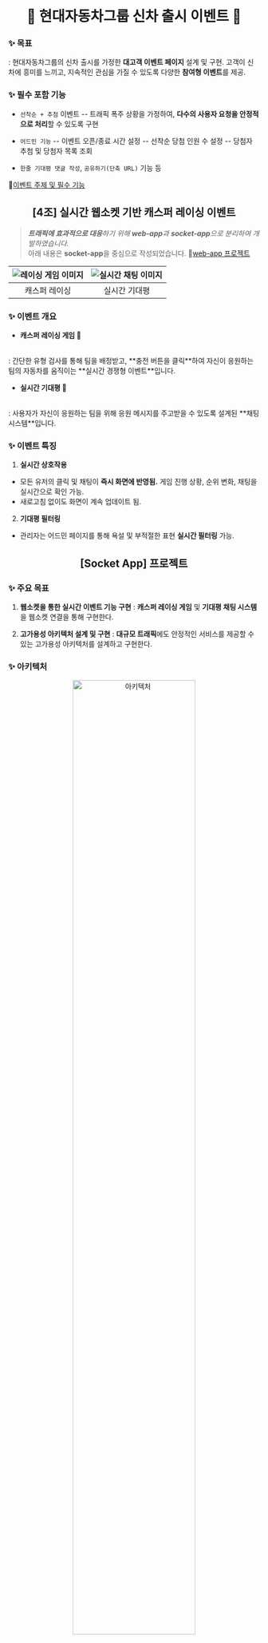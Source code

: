 <div align="center">
<h1>🚙 현대자동차그룹 신차 출시 이벤트 🚙</h1>
</div>

### ✨ **목표**
: 현대자동차그룹의 신차 출시를 가정한 **대고객 이벤트 페이지** 설계 및 구현.
고객이 신차에 흥미를 느끼고, 지속적인 관심을 가질 수 있도록 다양한 **참여형 이벤트**를 제공.

### ✨ **필수 포함 기능**
- `선착순 + 추첨` 이벤트
-- 트래픽 폭주 상황을 가정하여, **다수의 사용자 요청을 안정적으로 처리**할 수 있도록 구현

- `어드민 기능`
-- 이벤트 오픈/종료 시간 설정
-- 선착순 당첨 인원 수 설정
-- 당첨자 추첨 및 당첨자 목록 조회

- `한줄 기대평 댓글 작성`, `공유하기(단축 URL)` 기능 등

🔗[이벤트 주제 및 필수 기능](https://www.notion.so/bside/19949efcabbf4ce59a8819eb381d4699?pvs=4)

<div align="center">
<h2>[4조] 실시간 웹소켓 기반 캐스퍼 레이싱 이벤트</h2>
</div>

> _**트래픽에 효과적으로 대응**하기 위해 **web-app**과 **socket-app**으로 분리하여 개발하였습니다._  
아래 내용은 **socket-app**을 중심으로 작성되었습니다.
🔗[web-app 프로젝트](https://github.com/softeerbootcamp4th/Team4-newCar-web-app-BE)

<!--
<img width="891" alt="캐스퍼레이싱" src="https://github.com/user-attachments/assets/fbcd0314-ec81-4211-b8e2-e878ec2d974a">
<img width="647" alt="실시간 기대평" src="https://github.com/user-attachments/assets/3d38f41a-2839-49c4-92fe-6033be142206">
-->

|![레이싱 게임 이미지](https://github.com/user-attachments/assets/fbcd0314-ec81-4211-b8e2-e878ec2d974a)|![실시간 채팅 이미지](https://github.com/user-attachments/assets/3d38f41a-2839-49c4-92fe-6033be142206)|
|:---:|:---:|
|캐스퍼 레이싱|실시간 기대평|

### ✨ **이벤트 개요**
- **캐스퍼 레이싱 게임 🏁**
<br>
: 간단한 유형 검사를 통해 팀을 배정받고, **충전 버튼을 클릭**하여 자신이 응원하는 팀의 자동차를 움직이는 **실시간 경쟁형 이벤트**입니다.

- **실시간 기대평 💬**
<br>
: 사용자가 자신이 응원하는 팀을 위해 응원 메시지를 주고받을 수 있도록 설계된 **채팅 시스템**입니다.

### ✨ **이벤트 특징**
1. **실시간 상호작용**
- 모든 유저의 클릭 및 채팅이 **즉시 화면에 반영됨.** 게임 진행 상황, 순위 변화, 채팅을 실시간으로 확인 가능.
- 새로고침 없이도 화면이 계속 업데이트 됨.

2. **기대평 필터링**
- 관리자는 어드민 페이지를 통해 욕설 및 부적절한 표현 **실시간 필터링** 가능.


<div align="center">
<h2>[Socket App] 프로젝트</h2>
</div>

### ✨ **주요 목표**
1. **웹소켓을 통한 실시간 이벤트 기능 구현**
: **캐스퍼 레이싱 게임** 및 **기대평 채팅 시스템**을 웹소켓 연결을 통해 구현한다.

2. **고가용성 아키텍처 설계 및 구현**
: **대규모 트래픽**에도 안정적인 서비스를 제공할 수 있는 고가용성 아키텍처를 설계하고 구현한다.

### ✨ **아키텍처**
<div align="center">
  <img src="https://github.com/user-attachments/assets/bdd54eb5-da96-4838-938c-7c82fb0d820b" alt="아키텍처" width="70%">
</div>
<!-- <img width="614" alt="아키텍처이미지" src="https://github.com/user-attachments/assets/bdd54eb5-da96-4838-938c-7c82fb0d820b"> -->

#### 특징

1. **서비스 분리**
<!-- <img width="581" alt="서비스 분리" src="https://github.com/user-attachments/assets/748acfef-1649-4d06-96f6-84c1ddcf4f81"> -->

|![서비스 분리 이미지](https://github.com/user-attachments/assets/748acfef-1649-4d06-96f6-84c1ddcf4f81)|설명|
|:---:|:---:|

2. **로드 밸런싱 / 오토스케일링 및 트래픽 분산**

3. **Message Broker**

<!-- <img width="692" alt="pub:sub" src="https://github.com/user-attachments/assets/30b42256-8326-4e60-bb7a-a57089e3f96b"> -->

![pub/sub 사진](https://github.com/user-attachments/assets/30b42256-8326-4e60-bb7a-a57089e3f96b)
: **Redis Pub/Sub**를 활용하여 **분산 서버 환경에서 실시간 데이터 동기화**

---

[회의록 노션 링크](https://www.notion.so/bside/b0eb075bb2374e2e8a7dddd5ad35ea9c?v=ed0613449dab48248731f85f79a04f0f&pvs=4)

[Github wiki](https://github.com/softeerbootcamp4th/Team4-newCar-FE/wiki)

## 멤버
| 직책 | 담당 | 이름 | github id  | 취미 | |
|--|--|--|--|--|--|
| 팀장 | FE | 김보민 |  [@nimod7890](https://github.com/nimod7890)| 코딩 | <img src="https://github.com/user-attachments/assets/f2a2d74e-6c39-48ea-ab20-7665eae9be12" alt="김보민" width="100"/> |
| 팀원 | FE | 성락현 | [@racgoo](https://github.com/racgoo) | 명상 | <img src="https://github.com/user-attachments/assets/27a3d5e6-4a37-42e4-9393-d8e353d5b11f" alt="성락현" width="100"/> |
| 팀원 | BE | 장준하 | [@jun-ha](https://github.com/jun-ha) | 코딩 | <img src="https://avatars.githubusercontent.com/u/97020820?v=4" alt="장준하" width="100"/> |
| 팀원 | BE | 배진환 | [@bjh3311](https://github.com/bjh3311) | 서브웨이 | <img src="https://github.com/user-attachments/assets/4e55c61e-48a0-47c4-be22-9ac97b6c9f1a" alt="배진환" width="100"/>  |

## 시연 영상
https://youtu.be/73tDKewWj6I?feature=shared


## 이슈관리 - jira


https://softeer-4-apple.atlassian.net/jira/software/projects/TASK/boards/1


